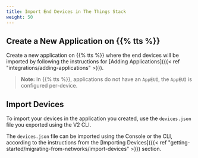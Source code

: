 ```yaml
---
title: Import End Devices in The Things Stack
weight: 50
---
```


## Create a New Application on {{% tts %}}

Create a new application on {{% tts %}} where the end devices will be imported by following the instructions for [Adding Applications]({{< ref "integrations/adding-applications" >}}).

>**Note:** In {{% tts %}}, applications do not have an `AppEUI`, the `AppEUI` is configured per-device.

## Import Devices

To import your devices in the application you created, use the `devices.json` file you exported using the V2 CLI.

The `devices.json` file can be imported using the Console or the CLI, according to the instructions from the [Importing Devices]({{< ref "getting-started/migrating-from-networks/import-devices" >}}) section.
